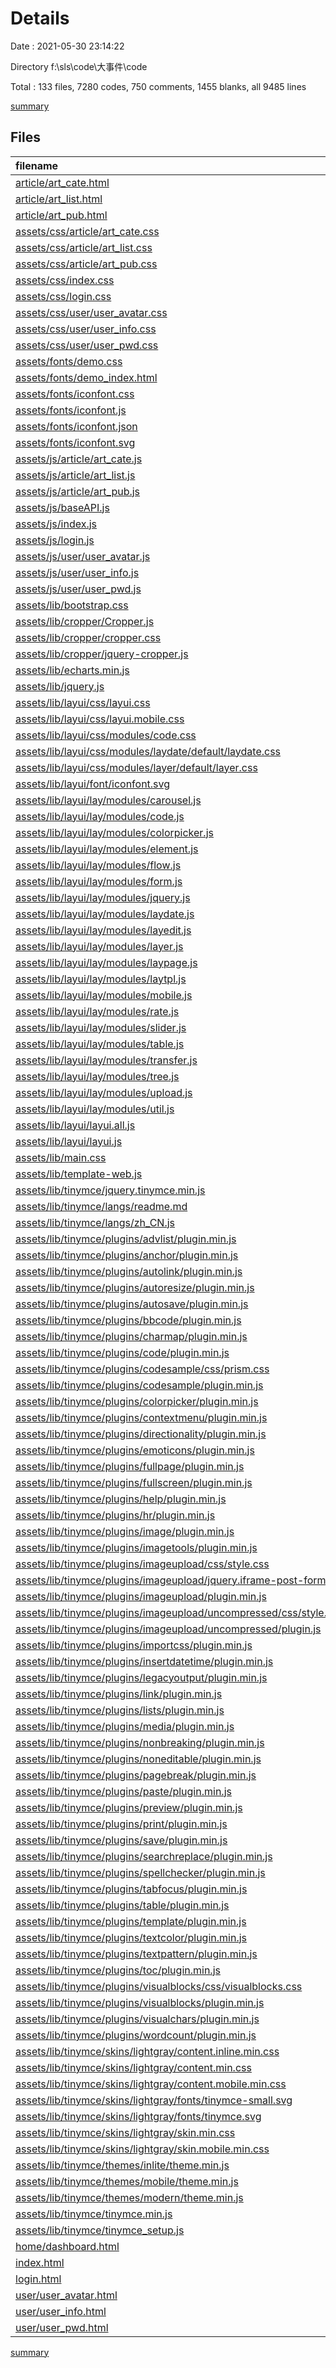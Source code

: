 # Details

Date : 2021-05-30 23:14:22

Directory f:\sls\code\大事件\code

Total : 133 files,  7280 codes, 750 comments, 1455 blanks, all 9485 lines

[summary](results.md)

## Files
| filename | language | code | comment | blank | total |
| :--- | :--- | ---: | ---: | ---: | ---: |
| [article/art_cate.html](/article/art_cate.html) | HTML | 102 | 3 | 14 | 119 |
| [article/art_list.html](/article/art_list.html) | HTML | 80 | 3 | 19 | 102 |
| [article/art_pub.html](/article/art_pub.html) | HTML | 76 | 11 | 24 | 111 |
| [assets/css/article/art_cate.css](/assets/css/article/art_cate.css) | CSS | 22 | 0 | 4 | 26 |
| [assets/css/article/art_list.css](/assets/css/article/art_list.css) | CSS | 9 | 0 | 1 | 10 |
| [assets/css/article/art_pub.css](/assets/css/article/art_pub.css) | CSS | 30 | 4 | 4 | 38 |
| [assets/css/index.css](/assets/css/index.css) | CSS | 42 | 1 | 8 | 51 |
| [assets/css/login.css](/assets/css/login.css) | CSS | 86 | 9 | 12 | 107 |
| [assets/css/user/user_avatar.css](/assets/css/user/user_avatar.css) | CSS | 57 | 9 | 9 | 75 |
| [assets/css/user/user_info.css](/assets/css/user/user_info.css) | CSS | 11 | 0 | 0 | 11 |
| [assets/css/user/user_pwd.css](/assets/css/user/user_pwd.css) | CSS | 11 | 0 | 0 | 11 |
| [assets/fonts/demo.css](/assets/fonts/demo.css) | CSS | 435 | 19 | 86 | 540 |
| [assets/fonts/demo_index.html](/assets/fonts/demo_index.html) | HTML | 255 | 2 | 27 | 284 |
| [assets/fonts/iconfont.css](/assets/fonts/iconfont.css) | CSS | 30 | 0 | 8 | 38 |
| [assets/fonts/iconfont.js](/assets/fonts/iconfont.js) | JavaScript | 1 | 0 | 0 | 1 |
| [assets/fonts/iconfont.json](/assets/fonts/iconfont.json) | JSON | 44 | 0 | 1 | 45 |
| [assets/fonts/iconfont.svg](/assets/fonts/iconfont.svg) | XML | 24 | 3 | 15 | 42 |
| [assets/js/article/art_cate.js](/assets/js/article/art_cate.js) | JavaScript | 93 | 10 | 16 | 119 |
| [assets/js/article/art_list.js](/assets/js/article/art_list.js) | JavaScript | 101 | 21 | 27 | 149 |
| [assets/js/article/art_pub.js](/assets/js/article/art_pub.js) | JavaScript | 58 | 25 | 19 | 102 |
| [assets/js/baseAPI.js](/assets/js/baseAPI.js) | JavaScript | 14 | 4 | 4 | 22 |
| [assets/js/index.js](/assets/js/index.js) | JavaScript | 42 | 13 | 4 | 59 |
| [assets/js/login.js](/assets/js/login.js) | JavaScript | 51 | 19 | 5 | 75 |
| [assets/js/user/user_avatar.js](/assets/js/user/user_avatar.js) | JavaScript | 44 | 10 | 22 | 76 |
| [assets/js/user/user_info.js](/assets/js/user/user_info.js) | JavaScript | 43 | 4 | 15 | 62 |
| [assets/js/user/user_pwd.js](/assets/js/user/user_pwd.js) | JavaScript | 31 | 2 | 8 | 41 |
| [assets/lib/bootstrap.css](/assets/lib/bootstrap.css) | CSS | 1 | 5 | 0 | 6 |
| [assets/lib/cropper/Cropper.js](/assets/lib/cropper/Cropper.js) | JavaScript | 2,648 | 436 | 532 | 3,616 |
| [assets/lib/cropper/cropper.css](/assets/lib/cropper/cropper.css) | CSS | 254 | 9 | 41 | 304 |
| [assets/lib/cropper/jquery-cropper.js](/assets/lib/cropper/jquery-cropper.js) | JavaScript | 50 | 9 | 15 | 74 |
| [assets/lib/echarts.min.js](/assets/lib/echarts.min.js) | JavaScript | 19 | 16 | 0 | 35 |
| [assets/lib/jquery.js](/assets/lib/jquery.js) | JavaScript | 1 | 1 | 0 | 2 |
| [assets/lib/layui/css/layui.css](/assets/lib/layui/css/layui.css) | CSS | 1 | 1 | 0 | 2 |
| [assets/lib/layui/css/layui.mobile.css](/assets/lib/layui/css/layui.mobile.css) | CSS | 1 | 1 | 0 | 2 |
| [assets/lib/layui/css/modules/code.css](/assets/lib/layui/css/modules/code.css) | CSS | 1 | 1 | 0 | 2 |
| [assets/lib/layui/css/modules/laydate/default/laydate.css](/assets/lib/layui/css/modules/laydate/default/laydate.css) | CSS | 1 | 1 | 0 | 2 |
| [assets/lib/layui/css/modules/layer/default/layer.css](/assets/lib/layui/css/modules/layer/default/layer.css) | CSS | 1 | 1 | 0 | 2 |
| [assets/lib/layui/font/iconfont.svg](/assets/lib/layui/font/iconfont.svg) | XML | 172 | 3 | 311 | 486 |
| [assets/lib/layui/lay/modules/carousel.js](/assets/lib/layui/lay/modules/carousel.js) | JavaScript | 1 | 1 | 0 | 2 |
| [assets/lib/layui/lay/modules/code.js](/assets/lib/layui/lay/modules/code.js) | JavaScript | 1 | 1 | 0 | 2 |
| [assets/lib/layui/lay/modules/colorpicker.js](/assets/lib/layui/lay/modules/colorpicker.js) | JavaScript | 1 | 1 | 0 | 2 |
| [assets/lib/layui/lay/modules/element.js](/assets/lib/layui/lay/modules/element.js) | JavaScript | 1 | 1 | 0 | 2 |
| [assets/lib/layui/lay/modules/flow.js](/assets/lib/layui/lay/modules/flow.js) | JavaScript | 1 | 1 | 0 | 2 |
| [assets/lib/layui/lay/modules/form.js](/assets/lib/layui/lay/modules/form.js) | JavaScript | 1 | 1 | 0 | 2 |
| [assets/lib/layui/lay/modules/jquery.js](/assets/lib/layui/lay/modules/jquery.js) | JavaScript | 4 | 1 | 0 | 5 |
| [assets/lib/layui/lay/modules/laydate.js](/assets/lib/layui/lay/modules/laydate.js) | JavaScript | 1 | 1 | 0 | 2 |
| [assets/lib/layui/lay/modules/layedit.js](/assets/lib/layui/lay/modules/layedit.js) | JavaScript | 1 | 1 | 0 | 2 |
| [assets/lib/layui/lay/modules/layer.js](/assets/lib/layui/lay/modules/layer.js) | JavaScript | 1 | 1 | 0 | 2 |
| [assets/lib/layui/lay/modules/laypage.js](/assets/lib/layui/lay/modules/laypage.js) | JavaScript | 1 | 1 | 0 | 2 |
| [assets/lib/layui/lay/modules/laytpl.js](/assets/lib/layui/lay/modules/laytpl.js) | JavaScript | 1 | 1 | 0 | 2 |
| [assets/lib/layui/lay/modules/mobile.js](/assets/lib/layui/lay/modules/mobile.js) | JavaScript | 1 | 1 | 0 | 2 |
| [assets/lib/layui/lay/modules/rate.js](/assets/lib/layui/lay/modules/rate.js) | JavaScript | 1 | 1 | 0 | 2 |
| [assets/lib/layui/lay/modules/slider.js](/assets/lib/layui/lay/modules/slider.js) | JavaScript | 1 | 1 | 0 | 2 |
| [assets/lib/layui/lay/modules/table.js](/assets/lib/layui/lay/modules/table.js) | JavaScript | 1 | 1 | 0 | 2 |
| [assets/lib/layui/lay/modules/transfer.js](/assets/lib/layui/lay/modules/transfer.js) | JavaScript | 1 | 1 | 0 | 2 |
| [assets/lib/layui/lay/modules/tree.js](/assets/lib/layui/lay/modules/tree.js) | JavaScript | 1 | 1 | 0 | 2 |
| [assets/lib/layui/lay/modules/upload.js](/assets/lib/layui/lay/modules/upload.js) | JavaScript | 1 | 1 | 0 | 2 |
| [assets/lib/layui/lay/modules/util.js](/assets/lib/layui/lay/modules/util.js) | JavaScript | 1 | 1 | 0 | 2 |
| [assets/lib/layui/layui.all.js](/assets/lib/layui/layui.all.js) | JavaScript | 4 | 1 | 0 | 5 |
| [assets/lib/layui/layui.js](/assets/lib/layui/layui.js) | JavaScript | 1 | 1 | 0 | 2 |
| [assets/lib/main.css](/assets/lib/main.css) | CSS | 371 | 0 | 46 | 417 |
| [assets/lib/template-web.js](/assets/lib/template-web.js) | JavaScript | 2 | 1 | 0 | 3 |
| [assets/lib/tinymce/jquery.tinymce.min.js](/assets/lib/tinymce/jquery.tinymce.min.js) | JavaScript | 1 | 0 | 0 | 1 |
| [assets/lib/tinymce/langs/readme.md](/assets/lib/tinymce/langs/readme.md) | Markdown | 2 | 0 | 2 | 4 |
| [assets/lib/tinymce/langs/zh_CN.js](/assets/lib/tinymce/langs/zh_CN.js) | JavaScript | 260 | 0 | 0 | 260 |
| [assets/lib/tinymce/plugins/advlist/plugin.min.js](/assets/lib/tinymce/plugins/advlist/plugin.min.js) | JavaScript | 1 | 0 | 0 | 1 |
| [assets/lib/tinymce/plugins/anchor/plugin.min.js](/assets/lib/tinymce/plugins/anchor/plugin.min.js) | JavaScript | 1 | 0 | 0 | 1 |
| [assets/lib/tinymce/plugins/autolink/plugin.min.js](/assets/lib/tinymce/plugins/autolink/plugin.min.js) | JavaScript | 1 | 0 | 0 | 1 |
| [assets/lib/tinymce/plugins/autoresize/plugin.min.js](/assets/lib/tinymce/plugins/autoresize/plugin.min.js) | JavaScript | 1 | 0 | 0 | 1 |
| [assets/lib/tinymce/plugins/autosave/plugin.min.js](/assets/lib/tinymce/plugins/autosave/plugin.min.js) | JavaScript | 1 | 0 | 0 | 1 |
| [assets/lib/tinymce/plugins/bbcode/plugin.min.js](/assets/lib/tinymce/plugins/bbcode/plugin.min.js) | JavaScript | 1 | 0 | 0 | 1 |
| [assets/lib/tinymce/plugins/charmap/plugin.min.js](/assets/lib/tinymce/plugins/charmap/plugin.min.js) | JavaScript | 1 | 0 | 0 | 1 |
| [assets/lib/tinymce/plugins/code/plugin.min.js](/assets/lib/tinymce/plugins/code/plugin.min.js) | JavaScript | 1 | 0 | 0 | 1 |
| [assets/lib/tinymce/plugins/codesample/css/prism.css](/assets/lib/tinymce/plugins/codesample/css/prism.css) | CSS | 109 | 8 | 22 | 139 |
| [assets/lib/tinymce/plugins/codesample/plugin.min.js](/assets/lib/tinymce/plugins/codesample/plugin.min.js) | JavaScript | 1 | 0 | 0 | 1 |
| [assets/lib/tinymce/plugins/colorpicker/plugin.min.js](/assets/lib/tinymce/plugins/colorpicker/plugin.min.js) | JavaScript | 1 | 0 | 0 | 1 |
| [assets/lib/tinymce/plugins/contextmenu/plugin.min.js](/assets/lib/tinymce/plugins/contextmenu/plugin.min.js) | JavaScript | 1 | 0 | 0 | 1 |
| [assets/lib/tinymce/plugins/directionality/plugin.min.js](/assets/lib/tinymce/plugins/directionality/plugin.min.js) | JavaScript | 1 | 0 | 0 | 1 |
| [assets/lib/tinymce/plugins/emoticons/plugin.min.js](/assets/lib/tinymce/plugins/emoticons/plugin.min.js) | JavaScript | 1 | 0 | 0 | 1 |
| [assets/lib/tinymce/plugins/fullpage/plugin.min.js](/assets/lib/tinymce/plugins/fullpage/plugin.min.js) | JavaScript | 1 | 0 | 0 | 1 |
| [assets/lib/tinymce/plugins/fullscreen/plugin.min.js](/assets/lib/tinymce/plugins/fullscreen/plugin.min.js) | JavaScript | 1 | 0 | 0 | 1 |
| [assets/lib/tinymce/plugins/help/plugin.min.js](/assets/lib/tinymce/plugins/help/plugin.min.js) | JavaScript | 1 | 0 | 0 | 1 |
| [assets/lib/tinymce/plugins/hr/plugin.min.js](/assets/lib/tinymce/plugins/hr/plugin.min.js) | JavaScript | 1 | 0 | 0 | 1 |
| [assets/lib/tinymce/plugins/image/plugin.min.js](/assets/lib/tinymce/plugins/image/plugin.min.js) | JavaScript | 1 | 0 | 0 | 1 |
| [assets/lib/tinymce/plugins/imagetools/plugin.min.js](/assets/lib/tinymce/plugins/imagetools/plugin.min.js) | JavaScript | 1 | 0 | 0 | 1 |
| [assets/lib/tinymce/plugins/imageupload/css/style.css](/assets/lib/tinymce/plugins/imageupload/css/style.css) | CSS | 86 | 0 | 0 | 86 |
| [assets/lib/tinymce/plugins/imageupload/jquery.iframe-post-form.js](/assets/lib/tinymce/plugins/imageupload/jquery.iframe-post-form.js) | JavaScript | 54 | 16 | 22 | 92 |
| [assets/lib/tinymce/plugins/imageupload/plugin.min.js](/assets/lib/tinymce/plugins/imageupload/plugin.min.js) | JavaScript | 89 | 0 | 1 | 90 |
| [assets/lib/tinymce/plugins/imageupload/uncompressed/css/style.css](/assets/lib/tinymce/plugins/imageupload/uncompressed/css/style.css) | CSS | 84 | 0 | 0 | 84 |
| [assets/lib/tinymce/plugins/imageupload/uncompressed/plugin.js](/assets/lib/tinymce/plugins/imageupload/uncompressed/plugin.js) | JavaScript | 119 | 3 | 17 | 139 |
| [assets/lib/tinymce/plugins/importcss/plugin.min.js](/assets/lib/tinymce/plugins/importcss/plugin.min.js) | JavaScript | 1 | 0 | 0 | 1 |
| [assets/lib/tinymce/plugins/insertdatetime/plugin.min.js](/assets/lib/tinymce/plugins/insertdatetime/plugin.min.js) | JavaScript | 1 | 0 | 0 | 1 |
| [assets/lib/tinymce/plugins/legacyoutput/plugin.min.js](/assets/lib/tinymce/plugins/legacyoutput/plugin.min.js) | JavaScript | 1 | 0 | 0 | 1 |
| [assets/lib/tinymce/plugins/link/plugin.min.js](/assets/lib/tinymce/plugins/link/plugin.min.js) | JavaScript | 1 | 0 | 0 | 1 |
| [assets/lib/tinymce/plugins/lists/plugin.min.js](/assets/lib/tinymce/plugins/lists/plugin.min.js) | JavaScript | 1 | 0 | 0 | 1 |
| [assets/lib/tinymce/plugins/media/plugin.min.js](/assets/lib/tinymce/plugins/media/plugin.min.js) | JavaScript | 1 | 0 | 0 | 1 |
| [assets/lib/tinymce/plugins/nonbreaking/plugin.min.js](/assets/lib/tinymce/plugins/nonbreaking/plugin.min.js) | JavaScript | 1 | 0 | 0 | 1 |
| [assets/lib/tinymce/plugins/noneditable/plugin.min.js](/assets/lib/tinymce/plugins/noneditable/plugin.min.js) | JavaScript | 1 | 0 | 0 | 1 |
| [assets/lib/tinymce/plugins/pagebreak/plugin.min.js](/assets/lib/tinymce/plugins/pagebreak/plugin.min.js) | JavaScript | 1 | 0 | 0 | 1 |
| [assets/lib/tinymce/plugins/paste/plugin.min.js](/assets/lib/tinymce/plugins/paste/plugin.min.js) | JavaScript | 1 | 0 | 0 | 1 |
| [assets/lib/tinymce/plugins/preview/plugin.min.js](/assets/lib/tinymce/plugins/preview/plugin.min.js) | JavaScript | 1 | 0 | 0 | 1 |
| [assets/lib/tinymce/plugins/print/plugin.min.js](/assets/lib/tinymce/plugins/print/plugin.min.js) | JavaScript | 1 | 0 | 0 | 1 |
| [assets/lib/tinymce/plugins/save/plugin.min.js](/assets/lib/tinymce/plugins/save/plugin.min.js) | JavaScript | 1 | 0 | 0 | 1 |
| [assets/lib/tinymce/plugins/searchreplace/plugin.min.js](/assets/lib/tinymce/plugins/searchreplace/plugin.min.js) | JavaScript | 1 | 0 | 0 | 1 |
| [assets/lib/tinymce/plugins/spellchecker/plugin.min.js](/assets/lib/tinymce/plugins/spellchecker/plugin.min.js) | JavaScript | 1 | 0 | 0 | 1 |
| [assets/lib/tinymce/plugins/tabfocus/plugin.min.js](/assets/lib/tinymce/plugins/tabfocus/plugin.min.js) | JavaScript | 1 | 0 | 0 | 1 |
| [assets/lib/tinymce/plugins/table/plugin.min.js](/assets/lib/tinymce/plugins/table/plugin.min.js) | JavaScript | 1 | 0 | 0 | 1 |
| [assets/lib/tinymce/plugins/template/plugin.min.js](/assets/lib/tinymce/plugins/template/plugin.min.js) | JavaScript | 1 | 0 | 0 | 1 |
| [assets/lib/tinymce/plugins/textcolor/plugin.min.js](/assets/lib/tinymce/plugins/textcolor/plugin.min.js) | JavaScript | 1 | 0 | 0 | 1 |
| [assets/lib/tinymce/plugins/textpattern/plugin.min.js](/assets/lib/tinymce/plugins/textpattern/plugin.min.js) | JavaScript | 1 | 0 | 0 | 1 |
| [assets/lib/tinymce/plugins/toc/plugin.min.js](/assets/lib/tinymce/plugins/toc/plugin.min.js) | JavaScript | 1 | 0 | 0 | 1 |
| [assets/lib/tinymce/plugins/visualblocks/css/visualblocks.css](/assets/lib/tinymce/plugins/visualblocks/css/visualblocks.css) | CSS | 135 | 0 | 20 | 155 |
| [assets/lib/tinymce/plugins/visualblocks/plugin.min.js](/assets/lib/tinymce/plugins/visualblocks/plugin.min.js) | JavaScript | 1 | 0 | 0 | 1 |
| [assets/lib/tinymce/plugins/visualchars/plugin.min.js](/assets/lib/tinymce/plugins/visualchars/plugin.min.js) | JavaScript | 1 | 0 | 0 | 1 |
| [assets/lib/tinymce/plugins/wordcount/plugin.min.js](/assets/lib/tinymce/plugins/wordcount/plugin.min.js) | JavaScript | 1 | 0 | 0 | 1 |
| [assets/lib/tinymce/skins/lightgray/content.inline.min.css](/assets/lib/tinymce/skins/lightgray/content.inline.min.css) | CSS | 1 | 0 | 0 | 1 |
| [assets/lib/tinymce/skins/lightgray/content.min.css](/assets/lib/tinymce/skins/lightgray/content.min.css) | CSS | 1 | 0 | 0 | 1 |
| [assets/lib/tinymce/skins/lightgray/content.mobile.min.css](/assets/lib/tinymce/skins/lightgray/content.mobile.min.css) | CSS | 1 | 0 | 0 | 1 |
| [assets/lib/tinymce/skins/lightgray/fonts/tinymce-small.svg](/assets/lib/tinymce/skins/lightgray/fonts/tinymce-small.svg) | XML | 63 | 0 | 0 | 63 |
| [assets/lib/tinymce/skins/lightgray/fonts/tinymce.svg](/assets/lib/tinymce/skins/lightgray/fonts/tinymce.svg) | XML | 131 | 0 | 0 | 131 |
| [assets/lib/tinymce/skins/lightgray/skin.min.css](/assets/lib/tinymce/skins/lightgray/skin.min.css) | CSS | 1 | 0 | 0 | 1 |
| [assets/lib/tinymce/skins/lightgray/skin.mobile.min.css](/assets/lib/tinymce/skins/lightgray/skin.mobile.min.css) | CSS | 1 | 1 | 0 | 2 |
| [assets/lib/tinymce/themes/inlite/theme.min.js](/assets/lib/tinymce/themes/inlite/theme.min.js) | JavaScript | 1 | 0 | 0 | 1 |
| [assets/lib/tinymce/themes/mobile/theme.min.js](/assets/lib/tinymce/themes/mobile/theme.min.js) | JavaScript | 1 | 0 | 0 | 1 |
| [assets/lib/tinymce/themes/modern/theme.min.js](/assets/lib/tinymce/themes/modern/theme.min.js) | JavaScript | 1 | 0 | 0 | 1 |
| [assets/lib/tinymce/tinymce.min.js](/assets/lib/tinymce/tinymce.min.js) | JavaScript | 1 | 1 | 0 | 2 |
| [assets/lib/tinymce/tinymce_setup.js](/assets/lib/tinymce/tinymce_setup.js) | JavaScript | 29 | 9 | 1 | 39 |
| [home/dashboard.html](/home/dashboard.html) | HTML | 330 | 0 | 16 | 346 |
| [index.html](/index.html) | HTML | 77 | 4 | 8 | 89 |
| [login.html](/login.html) | HTML | 168 | 22 | 17 | 207 |
| [user/user_avatar.html](/user/user_avatar.html) | HTML | 45 | 7 | 13 | 65 |
| [user/user_info.html](/user/user_info.html) | HTML | 52 | 0 | 10 | 62 |
| [user/user_pwd.html](/user/user_pwd.html) | HTML | 51 | 0 | 9 | 60 |

[summary](results.md)